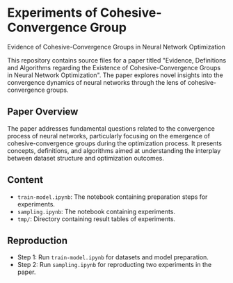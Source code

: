 # Experiments of Cohesive-Convergence Group
Evidence of Cohesive-Convergence Groups in Neural Network Optimization

This repository contains source files for a paper titled "Evidence, Definitions and Algorithms regarding the Existence of Cohesive-Convergence Groups in Neural Network Optimization". The paper explores novel insights into the convergence dynamics of neural networks through the lens of cohesive-convergence groups.

## Paper Overview

The paper addresses fundamental questions related to the convergence process of neural networks, particularly focusing on the emergence of cohesive-convergence groups during the optimization process. It presents concepts, definitions, and algorithms aimed at understanding the interplay between dataset structure and optimization outcomes.

## Content

- `train-model.ipynb`: The notebook containing preparation steps for experiments. 
- `sampling.ipynb`: The notebook containing experiments. 
- `tmp/`: Directory containing result tables of experiments. 

## Reproduction

- Step 1: Run `train-model.ipynb` for datasets and model preparation. 
- Step 2: Run `sampling.ipynb` for reproducting two experiments in the paper. 
